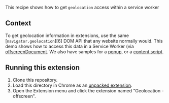 This recipe shows how to get `geolocation` access within a service worker

## Context

To get geolocation information in extensions, use the same [`navigator.geolocation`][6] DOM API that any website normally would. This demo shows how to access this data in a Service Worker (via [offscreenDocument][2]. We also have samples for a [popup][3], or a [content script][4].

## Running this extension

1. Clone this repository.
1. Load this directory in Chrome as an [unpacked extension][1].
1. Open the Extension menu and click the extension named "Geolocation - offscreen".

[1]: https://developer.chrome.com/docs/extensions/mv3/getstarted/development-basics/#load-unpacked
[2]: https://developer.chrome.com/docs/extensions/reference/offscreen/
[3]: functional-samples/cookbook.geolocation-popup
[4]: functional-samples/cookbook.geolocation-contentscript
